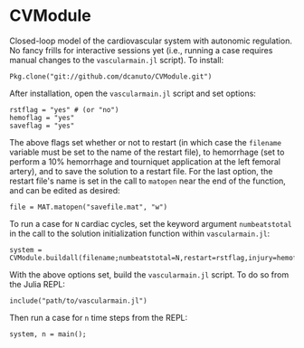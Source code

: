 # CVModule
Closed-loop model of the cardiovascular system with autonomic regulation. No fancy frills for interactive sessions yet (i.e., running a case requires manual changes to the `vascularmain.jl` script). To install:

    Pkg.clone("git://github.com/dcanuto/CVModule.git")

After installation, open the `vascularmain.jl` script and set options:

    rstflag = "yes" # (or "no")
    hemoflag = "yes"
    saveflag = "yes"
    
The above flags set whether or not to restart (in which case the `filename` variable must be set to the name of the restart file), to hemorrhage (set to perform a 10% hemorrhage and tourniquet application at the left femoral artery), and to save the solution to a restart file. For the last option, the restart file's name is set in the call to `matopen` near the end of the function, and can be edited as desired:

    file = MAT.matopen("savefile.mat", "w")

To run a case for `N` cardiac cycles, set the keyword argument `numbeatstotal` in the call to the solution initialization function within `vascularmain.jl`:

    system = CVModule.buildall(filename;numbeatstotal=N,restart=rstflag,injury=hemoflag);
    
With the above options set, build the `vascularmain.jl` script. To do so from the Julia REPL:

    include("path/to/vascularmain.jl")

Then run a case for `n` time steps from the REPL:

    system, n = main();
